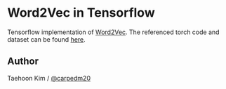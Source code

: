 Word2Vec in Tensorflow
======================

Tensorflow implementation of [Word2Vec](https://code.google.com/p/word2vec). The referenced torch code and dataset can be found [here](https://github.com/yoonkim/word2vec_torch).


Author
------

Taehoon Kim / [@carpedm20](http://carpedm20.github.io/)
